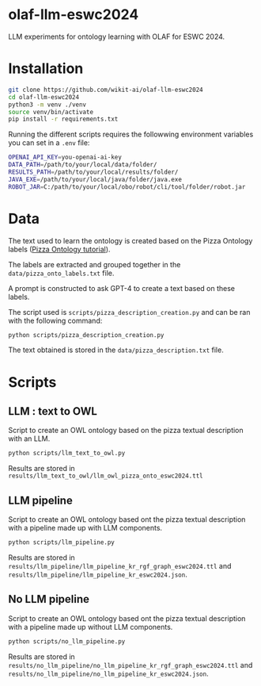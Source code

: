 # olaf-llm-eswc2024

LLM experiments for ontology learning with OLAF for ESWC 2024.

# Installation

```bash
git clone https://github.com/wikit-ai/olaf-llm-eswc2024
cd olaf-llm-eswc2024
python3 -m venv ./venv
source venv/bin/activate
pip install -r requirements.txt
```

Running the different scripts requires the followwing environment variables you can set in a `.env` file:

```Bash
OPENAI_API_KEY=you-openai-ai-key
DATA_PATH=/path/to/your/local/data/folder/
RESULTS_PATH=/path/to/your/local/results/folder/
JAVA_EXE=/path/to/your/local/java/folder/java.exe
ROBOT_JAR=C:/path/to/your/local/obo/robot/cli/tool/folder/robot.jar
```

# Data

The text used to learn the ontology is created based on the Pizza Ontology labels ([Pizza Ontology tutorial](https://github.com/owlcs/pizza-ontology/tree/master)). 

The labels are extracted and grouped together in the ``data/pizza_onto_labels.txt`` file. 

A prompt is constructed to ask GPT-4 to create a text based on these labels. 

The script used is ``scripts/pizza_description_creation.py`` and can be ran with the following command:

```bash
python scripts/pizza_description_creation.py
```

The text obtained is stored in the ``data/pizza_description.txt`` file.

# Scripts

## LLM : text to OWL

Script to create an OWL ontology based on the pizza textual description with an LLM.

```bash
python scripts/llm_text_to_owl.py
```

Results are stored in `results/llm_text_to_owl/llm_owl_pizza_onto_eswc2024.ttl`

## LLM pipeline

Script to create an OWL ontology based ont the pizza textual description with a pipeline made up with LLM components.

```bash
python scripts/llm_pipeline.py
```
Results are stored in `results/llm_pipeline/llm_pipeline_kr_rgf_graph_eswc2024.ttl` and `results/llm_pipeline/llm_pipeline_kr_eswc2024.json`.

## No LLM pipeline 

Script to create an OWL ontology based ont the pizza textual description with a pipeline made up without LLM components.

```bash
python scripts/no_llm_pipeline.py
```
Results are stored in `results/no_llm_pipeline/no_llm_pipeline_kr_rgf_graph_eswc2024.ttl` and `results/no_llm_pipeline/no_llm_pipeline_kr_eswc2024.json`.
